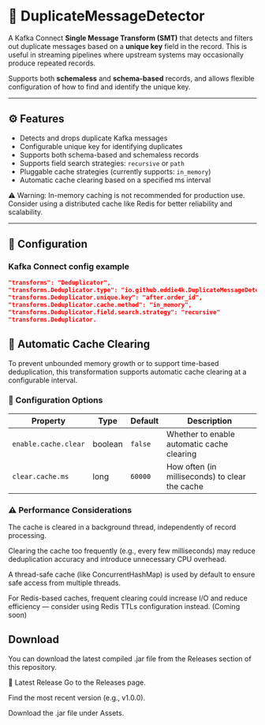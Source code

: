 # 🔁 DuplicateMessageDetector

A Kafka Connect **Single Message Transform (SMT)** that detects and filters out duplicate messages based on a **unique key** field in the record. This is useful in streaming pipelines where upstream systems may occasionally produce repeated records.

Supports both **schemaless** and **schema-based** records, and allows flexible configuration of how to find and identify the unique key.

---

## ⚙️ Features

- Detects and drops duplicate Kafka messages
- Configurable unique key for identifying duplicates
- Supports both schema-based and schemaless records
- Supports field search strategies: `recursive` or `path`
- Pluggable cache strategies (currently supports: `in_memory`)
- Automatic cache clearing based on a specified ms interval

⚠️ Warning: In-memory caching is not recommended for production use. Consider using a distributed cache like Redis for better reliability and scalability.

---

## 🔧 Configuration

### Kafka Connect config example

```json
"transforms": "Deduplicator",
"transforms.Deduplicator.type": "io.github.eddie4k.DuplicateMessageDetector.DuplicateMessageDetector",
"transforms.Deduplicator.unique.key": "after.order_id",
"transforms.Deduplicator.cache.method": "in_memory",
"transforms.Deduplicator.field.search.strategy": "recursive"
"transforms.Deduplicator.
```


## 🧹 Automatic Cache Clearing
To prevent unbounded memory growth or to support time-based deduplication, this transformation supports automatic cache clearing at a configurable interval.

### 🔧 Configuration Options

| Property             | Type    | Default | Description                                      |
|----------------------|---------|---------|--------------------------------------------------|
| `enable.cache.clear` | boolean | `false` | Whether to enable automatic cache clearing       |
| `clear.cache.ms`     | long    | `60000` | How often (in milliseconds) to clear the cache   |

### ⚠️ Performance Considerations
The cache is cleared in a background thread, independently of record processing.

Clearing the cache too frequently (e.g., every few milliseconds) may reduce deduplication accuracy and introduce unnecessary CPU overhead.

A thread-safe cache (like ConcurrentHashMap) is used by default to ensure safe access from multiple threads.

For Redis-based caches, frequent clearing could increase I/O and reduce efficiency — consider using Redis TTLs configuration instead. (Coming soon)

## Download
You can download the latest compiled .jar file from the Releases section of this repository.

🔽 Latest Release
Go to the Releases page.

Find the most recent version (e.g., v1.0.0).

Download the .jar file under Assets.